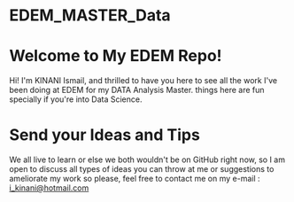 # EDEM_MASTER_Data
# Welcome to My EDEM Repo!

Hi! I'm KINANI Ismail, and thrilled to have you here to see all the work I've been doing at EDEM for my DATA Analysis Master. things here are fun specially if you're into Data Science. 


# Send your Ideas and Tips

We all live to learn or else we both wouldn't be on GitHub right now, so I am open to discuss all types of ideas you can throw at me or suggestions to ameliorate my work so please, feel free to contact me on my e-mail : i_kinani@hotmail.com
